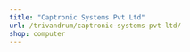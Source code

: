 ```yaml
---
title: "Captronic Systems Pvt Ltd"
url: /trivandrum/captronic-systems-pvt-ltd/
shop: computer
---
```

